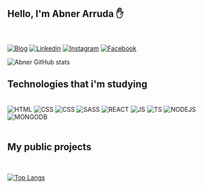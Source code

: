## Hello, I'm Abner Arruda ✋

<br/>

[![Blog](https://img.shields.io/badge/website-000000?style=for-the-badge&logo=About.me&logoColor=white)](https://abnerportfolio.netlify.app)
[![Linkedin](https://img.shields.io/badge/LinkedIn-0077B5?style=for-the-badge&logo=linkedin&logoColor=white)](https://www.linkedin.com/in/abner-rodrigues-de-arruda-7622ba204/)
[![Instagram](https://img.shields.io/badge/Instagram-E4405F?style=for-the-badge&logo=instagram&logoColor=white)](https://www.instagram.com/_abnerarruda_/)
[![Facebook](https://img.shields.io/badge/Facebook-1877F2?style=for-the-badge&logo=facebook&logoColor=white)](https://www.facebook.com/abner.dearruda/)

![Abner GitHub stats](https://github-readme-stats.vercel.app/api?username=abnerarruda&show_icons=true&theme=merko)

## Technologies that i'm studying

<br/>

<div style = "display: inline_block"> 
    <img align="center" alt="HTML" src="https://img.shields.io/badge/HTML5-E34F26?style=for-the-badge&logo=html5&logoColor=white">
    <img align="center" alt="CSS" src="https://img.shields.io/badge/CSS3-1572B6?style=for-the-badge&logo=css3&logoColor=white">
    <img align="center" alt="CSS" src="https://img.shields.io/badge/Bootstrap-563D7C?style=for-the-badge&logo=bootstrap&logoColor=white">
    <img align="center" alt="SASS" src="https://img.shields.io/badge/Sass-CC6699?style=for-the-badge&logo=sass&logoColor=white">
    <img align="center" alt="REACT" src="https://img.shields.io/badge/React-20232A?style=for-the-badge&logo=react&logoColor=61DAFB">
    <img align="center" alt="JS" src="https://img.shields.io/badge/JavaScript-323330?style=for-the-badge&logo=javascript&logoColor=F7DF1E">
    <img align="center" alt="TS" src="https://img.shields.io/badge/TypeScript-007ACC?style=for-the-badge&logo=typescript&logoColor=white">
    <img align="center" alt="NODEJS" src="https://img.shields.io/badge/Node.js-43853D?style=for-the-badge&logo=node.js&logoColor=white">
    <img align="center" alt="MONGODB" src="https://img.shields.io/badge/MongoDB-4EA94B?style=for-the-badge&logo=mongodb&logoColor=white">
</div>

<br/>

## My public projects

<br/>

[![Top Langs](https://github-readme-stats.vercel.app/api/top-langs/?username=anuraghazra&hide_progress=false)](https://github.com/anuraghazra/github-readme-stats)
